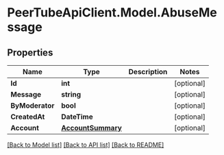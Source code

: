 # PeerTubeApiClient.Model.AbuseMessage

## Properties

Name | Type | Description | Notes
------------ | ------------- | ------------- | -------------
**Id** | **int** |  | [optional] 
**Message** | **string** |  | [optional] 
**ByModerator** | **bool** |  | [optional] 
**CreatedAt** | **DateTime** |  | [optional] 
**Account** | [**AccountSummary**](AccountSummary.md) |  | [optional] 

[[Back to Model list]](../README.md#documentation-for-models) [[Back to API list]](../README.md#documentation-for-api-endpoints) [[Back to README]](../README.md)

